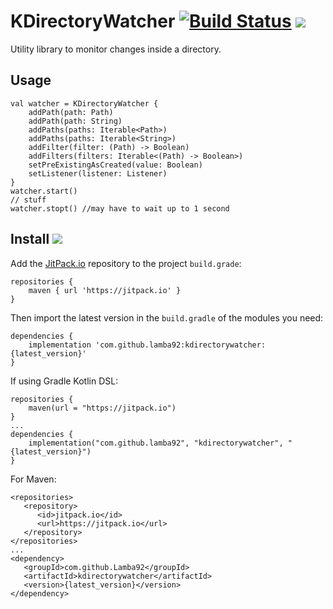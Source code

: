 # KDirectoryWatcher [![Build Status](https://travis-ci.org/lamba92/kdirectorywatcher.svg?branch=master)](https://travis-ci.org/lamba92/kdirectorywatcher) [![](https://jitpack.io/v/lamba92/kdirectorywatcher.svg)](https://jitpack.io/#lamba92/kdirectorywatcher)


Utility library to monitor changes inside a directory. 


## Usage

```
val watcher = KDirectoryWatcher {
    addPath(path: Path)
    addPath(path: String)
    addPaths(paths: Iterable<Path>)
    addPaths(paths: Iterable<String>)
    addFilter(filter: (Path) -> Boolean)
    addFilters(filters: Iterable<(Path) -> Boolean>)
    setPreExistingAsCreated(value: Boolean)
    setListener(listener: Listener)
}
watcher.start()
// stuff
watcher.stopt() //may have to wait up to 1 second
```

## Install [![](https://jitpack.io/v/lamba92/kdirectorywatcher.svg)](https://jitpack.io/#lamba92/kdirectorywatcher)

Add the [JitPack.io](http://jitpack.io) repository to the project `build.grade`:
```
repositories {
    maven { url 'https://jitpack.io' }
}
```

Then import the latest version in the `build.gradle` of the modules you need:

```
dependencies {
    implementation 'com.github.lamba92:kdirectorywatcher:{latest_version}'
}
```

If using Gradle Kotlin DSL:
```
repositories {
    maven(url = "https://jitpack.io")
}
...
dependencies {
    implementation("com.github.lamba92", "kdirectorywatcher", "{latest_version}")
}
```
For Maven:
```
<repositories>
   <repository>
      <id>jitpack.io</id>
      <url>https://jitpack.io</url>
   </repository>
</repositories>
...
<dependency> 	 
   <groupId>com.github.Lamba92</groupId>
   <artifactId>kdirectorywatcher</artifactId>
   <version>{latest_version}</version>
</dependency>
```
